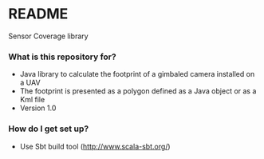 # README #

Sensor Coverage library

### What is this repository for? ###

* Java library to calculate the footprint of a gimbaled camera installed on a UAV
* The footprint is presented as a polygon defined as a Java object or as a Kml file
* Version 1.0

### How do I get set up? ###

* Use Sbt build tool (http://www.scala-sbt.org/)

